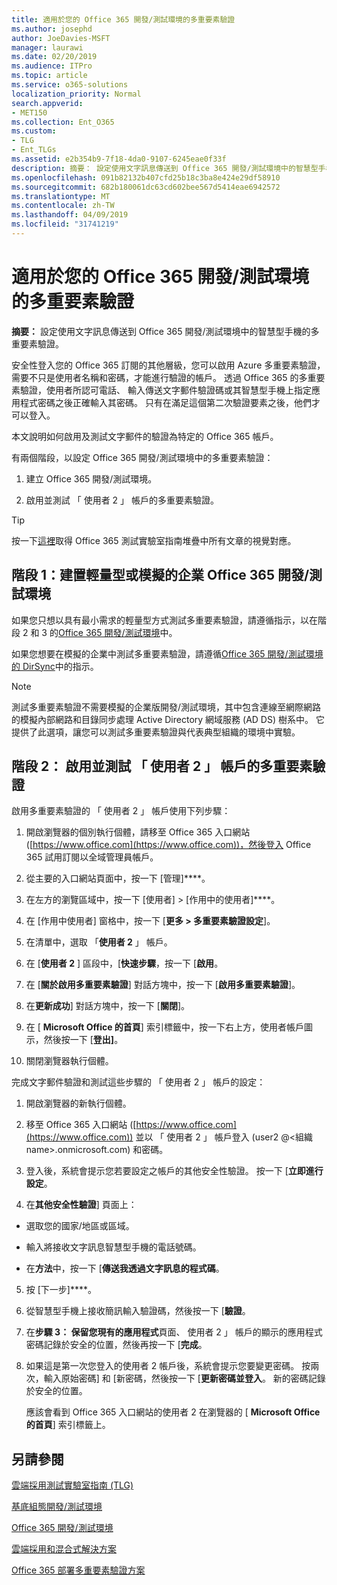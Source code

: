 ```yaml
---
title: 適用於您的 Office 365 開發/測試環境的多重要素驗證
ms.author: josephd
author: JoeDavies-MSFT
manager: laurawi
ms.date: 02/20/2019
ms.audience: ITPro
ms.topic: article
ms.service: o365-solutions
localization_priority: Normal
search.appverid:
- MET150
ms.collection: Ent_O365
ms.custom:
- TLG
- Ent_TLGs
ms.assetid: e2b354b9-7f18-4da0-9107-6245eae0f33f
description: 摘要： 設定使用文字訊息傳送到 Office 365 開發/測試環境中的智慧型手機的多重要素驗證。
ms.openlocfilehash: 091b82132b407cfd25b18c3ba8e424e29df58910
ms.sourcegitcommit: 682b180061dc63cd602bee567d5414eae6942572
ms.translationtype: MT
ms.contentlocale: zh-TW
ms.lasthandoff: 04/09/2019
ms.locfileid: "31741219"
---
```

# <a name="multi-factor-authentication-for-your-office-365-devtest-environment"></a>適用於您的 Office 365 開發/測試環境的多重要素驗證

 **摘要：** 設定使用文字訊息傳送到 Office 365 開發/測試環境中的智慧型手機的多重要素驗證。
  
安全性登入您的 Office 365 訂閱的其他層級，您可以啟用 Azure 多重要素驗證，需要不只是使用者名稱和密碼，才能進行驗證的帳戶。 透過 Office 365 的多重要素驗證，使用者所認可電話、 輸入傳送文字郵件驗證碼或其智慧型手機上指定應用程式密碼之後正確輸入其密碼。 只有在滿足這個第二次驗證要素之後，他們才可以登入。 
  
本文說明如何啟用及測試文字郵件的驗證為特定的 Office 365 帳戶。
  
有兩個階段，以設定 Office 365 開發/測試環境中的多重要素驗證：
  
1. 建立 Office 365 開發/測試環境。
    
2. 啟用並測試 「 使用者 2 」 帳戶的多重要素驗證。
    
> [!TIP]
> 按一下[這裡](http://aka.ms/catlgstack)取得 Office 365 測試實驗室指南堆疊中所有文章的視覺對應。
  
## <a name="phase-1-build-out-your-lightweight-or-simulated-enterprise-office-365-devtest-environment"></a>階段 1：建置輕量型或模擬的企業 Office 365 開發/測試環境

如果您只想以具有最小需求的輕量型方式測試多重要素驗證，請遵循指示，以在階段 2 和 3 的[Office 365 開發/測試環境](office-365-dev-test-environment.md)中。
  
如果您想要在模擬的企業中測試多重要素驗證，請遵循[Office 365 開發/測試環境的 DirSync](dirsync-for-your-office-365-dev-test-environment.md)中的指示。
  
> [!NOTE]
> 測試多重要素驗證不需要模擬的企業版開發/測試環境，其中包含連線至網際網路的模擬內部網路和目錄同步處理 Active Directory 網域服務 (AD DS) 樹系中。 它提供了此選項，讓您可以測試多重要素驗證與代表典型組織的環境中實驗。 
  
## <a name="phase-2-enable-and-test-multi-factor-authentication-for-the-user-2-account"></a>階段 2： 啟用並測試 「 使用者 2 」 帳戶的多重要素驗證

啟用多重要素驗證的 「 使用者 2 」 帳戶使用下列步驟：
  
1. 開啟瀏覽器的個別執行個體，請移至 Office 365 入口網站 ([https://www.office.com](https://www.office.com))，然後登入 Office 365 試用訂閱以全域管理員帳戶。
    
2. 從主要的入口網站頁面中，按一下 [管理]****。
    
3. 在左方的瀏覽區域中，按一下 [使用者] > [作用中的使用者]****。
    
4. 在 [作用中使用者] 窗格中，按一下 [**更多 > 多重要素驗證設定**]。
    
5. 在清單中，選取 「**使用者 2** 」 帳戶。
    
6. 在 [**使用者 2** ] 區段中，[**快速步驟**，按一下 [**啟用**。
    
7. 在 [**關於啟用多重要素驗證**] 對話方塊中，按一下 [**啟用多重要素驗證**]。
    
8. 在**更新成功**] 對話方塊中，按一下 [**關閉**]。
    
9. 在 [ **Microsoft Office 的首頁**] 索引標籤中，按一下右上方，使用者帳戶圖示，然後按一下 [**登出]**。
    
10. 關閉瀏覽器執行個體。
    
完成文字郵件驗證和測試這些步驟的 「 使用者 2 」 帳戶的設定：
  
1. 開啟瀏覽器的新執行個體。
    
2. 移至 Office 365 入口網站 ([https://www.office.com](https://www.office.com)) 並以 「 使用者 2 」 帳戶登入 (user2 @\<組織 name>.onmicrosoft.com) 和密碼。
    
3. 登入後，系統會提示您若要設定之帳戶的其他安全性驗證。 按一下 [**立即進行設定**。
    
4. 在**其他安全性驗證**] 頁面上：
    
  - 選取您的國家/地區或區域。
    
  - 輸入將接收文字訊息智慧型手機的電話號碼。
    
  - 在**方法**中，按一下 [**傳送我透過文字訊息的程式碼**。
    
5. 按 [下一步]****。
    
6. 從智慧型手機上接收簡訊輸入驗證碼，然後按一下 [**驗證**。
    
7. 在**步驟 3： 保留您現有的應用程式**頁面、 使用者 2 」 帳戶的顯示的應用程式密碼記錄於安全的位置，然後再按一下 [**完成**。
    
8. 如果這是第一次您登入的使用者 2 帳戶後，系統會提示您要變更密碼。 按兩次，輸入原始密碼] 和 [新密碼，然後按一下 [**更新密碼並登入**。 新的密碼記錄於安全的位置。
    
    應該會看到 Office 365 入口網站的使用者 2 在瀏覽器的 [ **Microsoft Office 的首頁**] 索引標籤上。
    
## <a name="see-also"></a>另請參閱

[雲端採用測試實驗室指南 (TLG)](cloud-adoption-test-lab-guides-tlgs.md)
  
[基底組態開發/測試環境](base-configuration-dev-test-environment.md)
  
[Office 365 開發/測試環境](office-365-dev-test-environment.md)
  
[雲端採用和混合式解決方案](cloud-adoption-and-hybrid-solutions.md)

[Office 365 部署多重要素驗證方案](https://support.office.com/article/Plan-for-multi-factor-authentication-for-Office-365-Deployments-043807b2-21db-4d5c-b430-c8a6dee0e6ba)

